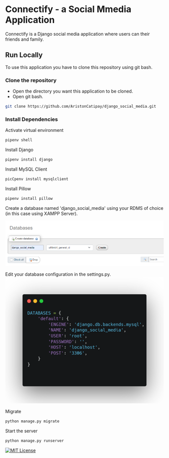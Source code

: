 # Connectify - a Social Mmedia Application

Connectify is a Django social media application where users can their friends and family.

## Run Locally

To use this application you have to clone this repository using git bash.

### Clone the repository
- Open the directory you want this application to be cloned. 
- Open git bash.

```bash
git clone https://github.com/AristonCatipay/django_social_media.git
```

### Install Dependencies

Activate virtual environment
```bash
pipenv shell
```

Install Django
```bash
pipenv install django
```

Install MySQL Client
```bash
picCpenv install mysqlclient
```

Install Pillow
```bash
pipenv install pillow
```

Create a database named 'django_social_media' 
using your RDMS of choice (in this case using XAMPP Server).

![Create_a_database](/readme_images/xampp_create_database.PNG)

Edit your database configuration in the settings.py.
![Database_Configuration](/readme_images/change_database_settings.png)

Migrate
```bash
python manage.py migrate
```

Start the server
```bash
python manage.py runserver
```

[![MIT License](https://img.shields.io/badge/License-MIT-green.svg)](https://choosealicense.com/licenses/mit/)